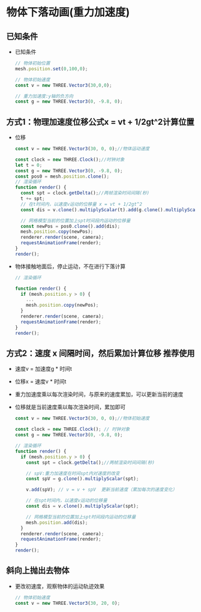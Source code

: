 # 物体下落动画(重力加速度)

## 已知条件

+ 已知条件

  ```js
  // 物体初始位置
  mesh.position.set(0,100,0);

  // 物体初始速度
  const v = new THREE.Vector3(30,0,0);

  // 重力加速度:y轴的负方向
  const g = new THREE.Vector3(0, -9.8, 0);
  ```

## 方式1：物理加速度位移公式x = vt + 1/2gt^2计算位置

+ 位移

  ```js
  const v = new THREE.Vector3(30, 0, 0);//物体运动速度

  const clock = new THREE.Clock();//时钟对象
  let t = 0;
  const g = new THREE.Vector3(0, -9.8, 0);
  const pos0 = mesh.position.clone();
  // 渲染循环
  function render() {
    const spt = clock.getDelta();//两帧渲染时间间隔(秒)
    t += spt;
    // 在t时间内，以速度v运动的位移量 x = vt + 1/2gt^2
    const dis = v.clone().multiplyScalar(t).add(g.clone().multiplyScalar(0.5 *t* t));

    // 网格模型当前的位置加上spt时间段内运动的位移量
    const newPos = pos0.clone().add(dis);
    mesh.position.copy(newPos);
    renderer.render(scene, camera);
    requestAnimationFrame(render);
  }
  render();
  ```

+ 物体接触地面后，停止运动，不在进行下落计算

  ```js
  // 渲染循环

  function render() {
    if (mesh.position.y > 0) {
      ...
      mesh.position.copy(newPos);
    }
    renderer.render(scene, camera);
    requestAnimationFrame(render);
  }
  render();
  ```

## 方式2：速度 x 间隔时间，然后累加计算位移   推荐使用

+ 速度v = 加速度g * 时间t

+ 位移x = 速度v * 时间t

+ 重力加速度乘以每次渲染时间，与原来的速度累加，可以更新当前的速度

+ 位移就是当前速度乘以每次渲染时间，累加即可

  ```js
  const v = new THREE.Vector3(30, 0, 0);//物体初始速度

  const clock = new THREE.Clock(); // 时钟对象
  const g = new THREE.Vector3(0, -9.8, 0);

  // 渲染循环
  function render() {
    if (mesh.position.y > 0) {
      const spt = clock.getDelta();//两帧渲染时间间隔(秒)

      // spV:重力加速度在时间spt内对速度的改变
      const spV = g.clone().multiplyScalar(spt);

      v.add(spV); // v = v + spV  更新当前速度（累加每次的速度变化）

      // 在spt时间内，以速度v运动的位移量
      const dis = v.clone().multiplyScalar(spt);

      // 网格模型当前的位置加上spt时间段内运动的位移量
      mesh.position.add(dis);
    }
    renderer.render(scene, camera);
    requestAnimationFrame(render);
  }
  render();
  ```

## 斜向上抛出去物体

+ 更改初速度，观察物体的运动轨迹效果

  ```js
  // 物体初始速度
  const v = new THREE.Vector3(30, 20, 0);
  ```
